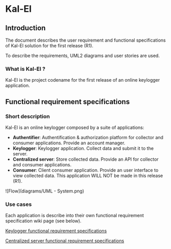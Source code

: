 # Kal-El
## Introduction
The document describes the user requirement and functional specifications of Kal-El solution for the first release (R1).

To describe the requirements, UML2 diagrams and user stories are used.

### What is Kal-El ?
Kal-El is the project codename for the first release of an online keylogger application.

## Functional requirement specifications
### Short description

Kal-El is an online keylogger composed by a suite of applications:
* **Authentifier**: Authentification & authorization platform for collector and consumer applications. Provide an account manager.
* **Keylogger**: Keylogger application. Collect data and submit it to the server.
* **Centralized server**: Store collected data. Provide an API for collector and consumer applications.
* **Consumer**: Client consumer application. Provide an user interface to view collected data. This application WILL NOT be made in this release (R1).

![Flow](diagrams/UML - System.png)

### Use cases

Each application is describe into their own functional requirement specification wiki page (see below).

[Keylogger functional requirement specifications](Keylogger/Keylogger-functional-requirement-specifications.md)

[Centralized server functional requirement specifications](Centralized-Server/Centralized-server-functional-requirement-specifications.md)
